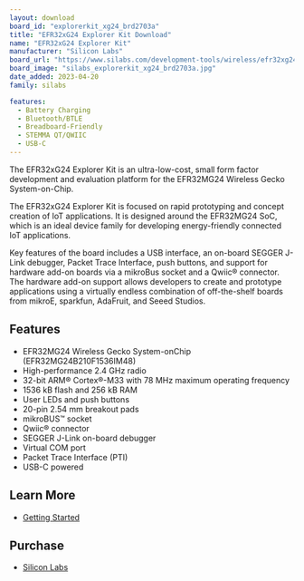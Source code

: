 ```yaml
---
layout: download
board_id: "explorerkit_xg24_brd2703a"
title: "EFR32xG24 Explorer Kit Download"
name: "EFR32xG24 Explorer Kit"
manufacturer: "Silicon Labs"
board_url: "https://www.silabs.com/development-tools/wireless/efr32xg24-explorer-kit?tab=overview"
board_image: "silabs_explorerkit_xg24_brd2703a.jpg"
date_added: 2023-04-20
family: silabs

features:
  - Battery Charging
  - Bluetooth/BTLE
  - Breadboard-Friendly
  - STEMMA QT/QWIIC
  - USB-C
---
```

The EFR32xG24 Explorer Kit is an ultra-low-cost, small form factor
development and evaluation platform for the EFR32MG24 Wireless Gecko System-on-Chip.

The EFR32xG24 Explorer Kit is focused on rapid prototyping and concept creation of IoT
applications. It is designed around the EFR32MG24 SoC, which is an ideal device family
for developing energy-friendly connected IoT applications.

Key features of the board includes a USB interface, an on-board SEGGER J-Link debugger, Packet Trace Interface, push buttons, and support for hardware add-on boards via a mikroBus socket and a Qwiic® connector. The hardware add-on support allows developers to create and prototype applications using a virtually endless combination of off-the-shelf boards from mikroE, sparkfun, AdaFruit, and Seeed Studios.

## Features
* EFR32MG24 Wireless Gecko System-onChip (EFR32MG24B210F1536IM48)
* High-performance 2.4 GHz radio
* 32-bit ARM® Cortex®-M33 with 78 MHz maximum operating frequency
* 1536 kB flash and 256 kB RAM
* User LEDs and push buttons
* 20-pin 2.54 mm breakout pads
* mikroBUS™ socket
* Qwiic® connector
* SEGGER J-Link on-board debugger
* Virtual COM port
* Packet Trace Interface (PTI)
* USB-C powered

## Learn More
* [Getting Started](https://www.silabs.com/development-tools/wireless/efr32xg24-dev-kit?tab=getting-started)

## Purchase
* [Silicon Labs](https://www.silabs.com/development-tools/wireless/efr32xg24-explorer-kit?tab=overview)
